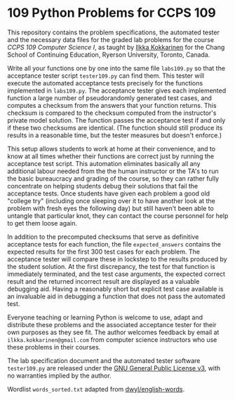 # 109 Python Problems for CCPS 109

This repository contains the problem specifications, the automated tester and the necessary data files for the graded lab problems for the course *CCPS 109 Computer Science I*, as taught by [Ilkka Kokkarinen](http://www.scs.ryerson.ca/~ikokkari/) for the Chang School of Continuing Education, Ryerson University, Toronto, Canada.

Write all your functions one by one into the same file `labs109.py` so that the acceptance tester script `tester109.py` can find them. This tester will execute the automated acceptance tests precisely for the functions implemented in `labs109.py`. The acceptance tester gives each implemented function a large number of pseudorandomly generated test cases, and computes a checksum from the answers that your function returns. This checksum is compared to the checksum computed from the instructor's private model solution. The function passes the acceptance test if and only if these two checksums are identical. (The function should still produce its results in a reasonable time, but the tester measures but doesn't enforce.)

This setup allows students to work at home at their convenience, and to know at all times whether their functions are correct just by running the acceptance test script. This automation eliminates basically all any additional labour needed from the the human instructor or the TA's to run the basic bureaucracy and grading of the course, so they can rather fully concentrate on helping students debug their solutions that fail the acceptance tests. Once students have given each problem a good old "college try" (including once sleeping over it to have another look at the problem with fresh eyes the following day) but still haven't been able to untangle that particular knot, they can contact the course personnel for help to get them loose again. 

In addition to the precomputed checksums that serve as definitive acceptance tests for each function, the file `expected_answers` contains the expected results for the first 300 test cases for each problem. The acceptance tester will compare these in lockstep to the results produced by the student solution. At the first discrepancy, the test for that function is immediately terminated, and the test case arguments, the expected correct result and the returned incorrect result are displayed as a valuable debugging aid. Having a reasonably short but explicit test case available is an invaluable aid in debugging a function that does not pass the automated test.

Everyone teaching or learning Python is welcome to use, adapt and distribute these problems and the associated acceptance tester for their own purposes as they see fit. The author welcomes feedback by email at `ilkka.kokkarinen@gmail.com` from computer science instructors who use these problems in their courses.

The lab specification document and the automated tester software `tester109.py` are released under the [GNU General Public License v3](https://www.gnu.org/licenses/gpl-3.0.txt), with no warranties implied by the author.

Wordlist `words_sorted.txt` adapted from [dwyl/english-words](https://github.com/dwyl/english-words).
